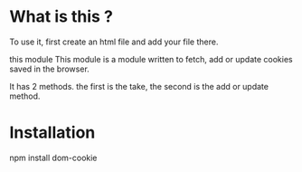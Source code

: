 # What is this ?

To use it, first create an html file and add your file there.

this module This module is a module written to fetch, add or update cookies saved in the browser.

It has 2 methods. the first is the take, the second is the add or update method.

# Installation

npm install dom-cookie